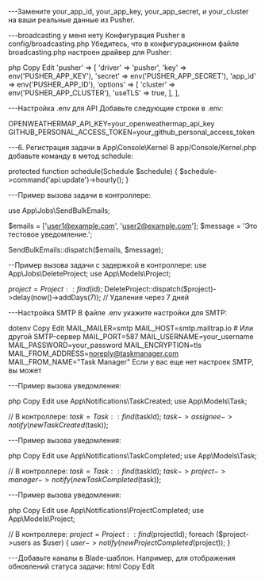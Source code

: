 ---Замените your_app_id, your_app_key, your_app_secret, и your_cluster на ваши реальные данные из Pusher.

---broadcasting у меня нету
Конфигурация Pusher в config/broadcasting.php
Убедитесь, что в конфигурационном файле broadcasting.php настроен драйвер для Pusher:

php
Copy
Edit
'pusher' => [
'driver' => 'pusher',
'key' => env('PUSHER_APP_KEY'),
'secret' => env('PUSHER_APP_SECRET'),
'app_id' => env('PUSHER_APP_ID'),
'options' => [
'cluster' => env('PUSHER_APP_CLUSTER'),
'useTLS' => true,
],
],

---Настройка .env для API
Добавьте следующие строки в .env:

OPENWEATHERMAP_API_KEY=your_openweathermap_api_key
GITHUB_PERSONAL_ACCESS_TOKEN=your_github_personal_access_token


---6. Регистрация задачи в App\Console\Kernel
   В app/Console/Kernel.php добавьте команду в метод schedule:

protected function schedule(Schedule $schedule)
{
$schedule->command('api:update')->hourly();
}


---Пример вызова задачи в контроллере:

use App\Jobs\SendBulkEmails;

$emails = ['user1@example.com', 'user2@example.com'];
$message = 'Это тестовое уведомление.';

SendBulkEmails::dispatch($emails, $message);

--Пример вызова задачи с задержкой в контроллере:
use App\Jobs\DeleteProject;
use App\Models\Project;

$project = Project::find($id);
DeleteProject::dispatch($project)->delay(now()->addDays(7)); // Удаление через 7 дней


---Настройка SMTP
В файле .env укажите настройки для SMTP:

dotenv
Copy
Edit
MAIL_MAILER=smtp
MAIL_HOST=smtp.mailtrap.io # Или другой SMTP-сервер
MAIL_PORT=587
MAIL_USERNAME=your_username
MAIL_PASSWORD=your_password
MAIL_ENCRYPTION=tls
MAIL_FROM_ADDRESS=noreply@taskmanager.com
MAIL_FROM_NAME="Task Manager"
Если у вас еще нет настроек SMTP, вы может

---Пример вызова уведомления:

php
Copy
Edit
use App\Notifications\TaskCreated;
use App\Models\Task;

// В контроллере:
$task = Task::find($taskId);
$task->assignee->notify(new TaskCreated($task));


---Пример вызова уведомления:

php
Copy
Edit
use App\Notifications\TaskCompleted;
use App\Models\Task;

// В контроллере:
$task = Task::find($taskId);
$task->project->manager->notify(new TaskCompleted($task));


---Пример вызова уведомления:

php
Copy
Edit
use App\Notifications\ProjectCompleted;
use App\Models\Project;

// В контроллере:
$project = Project::find($projectId);
foreach ($project->users as $user) {
$user->notify(new ProjectCompleted($project));
}


---Добавьте каналы в Blade-шаблон. Например, для отображения обновлений статуса задачи:
html
Copy
Edit
<script>
    Echo.private(`tasks.${taskId}`)
        .listen('TaskStatusUpdated', (e) => {
            console.log('Task Updated:', e);
            // Реактивное обновление данных в интерфейсе
            document.getElementById('task-status').innerText = e.status;
        });
</script>
